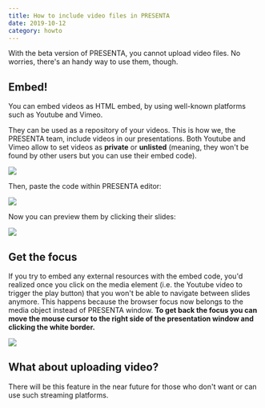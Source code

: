 ```yaml
---
title: How to include video files in PRESENTA
date: 2019-10-12
category: howto
---
```


With the beta version of PRESENTA, you cannot upload video files. No worries, there's an handy way to use them, though.

## Embed!

You can embed videos as HTML embed, by using well-known platforms such as Youtube and Vimeo.

They can be used as a repository of your videos. This is how we, the PRESENTA team, include videos in our presentations. Both Youtube and Vimeo allow to set videos as **private** or **unlisted** (meaning, they won't be found by other users but you can use their embed code).

![](yt-embed.gif)

Then, paste the code within PRESENTA editor:

![](paste-embed.gif)

Now you can preview them by clicking their slides:

![](embed-video.gif)

## Get the focus

If you try to embed any external resources with the embed code, you'd realized once you click on the media element (i.e. the Youtube video to trigger the play button) that you won't be able to navigate between slides anymore. This happens because the browser focus now belongs to the media object instead of PRESENTA window. **To get back the focus you can move the mouse cursor to the right side of the presentation window and clicking the white border.**

![](/blog/how-to-use-video-in-presenta/grab-the-focus.gif)

## What about uploading video?

There will be this feature in the near future for those who don't want or can use such streaming platforms.